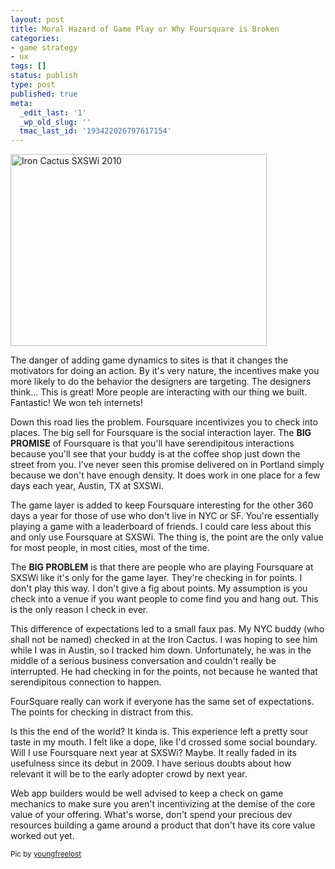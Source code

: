 ```yaml
---
layout: post
title: Moral Hazard of Game Play or Why Foursquare is Broken
categories:
- game strategy
- ux
tags: []
status: publish
type: post
published: true
meta:
  _edit_last: '1'
  _wp_old_slug: ''
  tmac_last_id: '193422026797617154'
---
```

<a href="http://www.flickr.com/photos/scarletoak/4659606921/"><img alt="Iron Cactus SXSWi 2010" src="http://farm5.static.flickr.com/4012/4659606921_6890e1c168.jpg" class="alignnone" width="410" height="307" /></a>

The danger of adding game dynamics to sites is that it changes the motivators for doing an action. By it's very nature, the incentives make you more likely to do the behavior the designers are targeting. The designers think... This is great! More people are interacting with our thing we built. Fantastic! We won teh internets!

Down this road lies the problem. Foursquare incentivizes you to check into places. The big sell for Foursquare is the social interaction layer. The <b>BIG PROMISE</b> of Foursquare is that you'll have serendipitous interactions because you'll see that your buddy is at the coffee shop just down the street from you. I've never seen this promise delivered on in Portland simply because we don't have enough density. It does work in one place for a few days each year, Austin, TX at SXSWi.

The game layer is added to keep Foursquare interesting for the other 360 days a year for those of use who don't live in NYC or SF. You're essentially playing a game with a leaderboard of friends. I could care less about this and only use Foursquare at SXSWi. The thing is, the point are the only value for most people, in most cities, most of the time.

The <b>BIG PROBLEM</b> is that there are people who are playing Foursquare at SXSWi like it's only for the game layer. They're checking in for points. I don't play this way. I don't give a fig about points. My assumption is you check into a venue if you want people to come find you and hang out. This is the only reason I check in ever. 

This difference of expectations led to a small faux pas. My NYC buddy (who shall not be named) checked in at the Iron Cactus. I was hoping to see him while I was in Austin, so I tracked him down. Unfortunately, he was in the middle of a serious business conversation and couldn't really be interrupted. He had checking in for the points, not because he wanted that serendipitous connection to happen.

FourSquare really can work if everyone has the same set of expectations. The points for checking in distract from this.

Is this the end of the world? It kinda is. This experience left a pretty sour taste in my mouth. I felt like a dope, like I'd crossed some social boundary. Will I use Foursquare next year at SXSWi? Maybe. It really faded in its usefulness since its debut in 2009. I have serious doubts about how relevant it will be to the early adopter crowd by next year.

Web app builders would be well advised to keep a check on game mechanics to make sure you aren't incentivizing at the demise of the core value of your offering. What's worse, don't spend your precious dev resources building a game around a product that don't have its core value worked out yet.

<small>Pic by <a href="http://www.flickr.com/photos/scarletoak/">youngfreelost</a></small>
